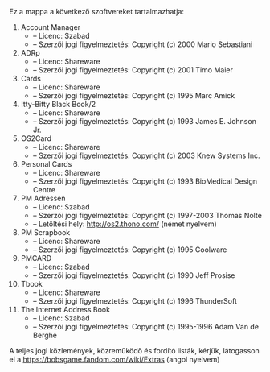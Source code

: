﻿Ez a mappa a következő szoftvereket tartalmazhatja:

1. Account Manager
   - – Licenc: Szabad
   - – Szerzői jogi figyelmeztetés: Copyright (c) 2000 Mario Sebastiani
2. ADRp
   - – Licenc: Shareware
   - – Szerzői jogi figyelmeztetés: Copyright (c) 2001 Timo Maier
3. Cards
   - – Licenc: Shareware
   - – Szerzői jogi figyelmeztetés: Copyright (c) 1995 Marc Amick
4. Itty-Bitty Black Book/2
   - – Licenc: Shareware
   - – Szerzői jogi figyelmeztetés: Copyright (c) 1993 James E. Johnson Jr.
5. OS2Card
   - – Licenc: Shareware
   - – Szerzői jogi figyelmeztetés: Copyright (c) 2003 Knew Systems Inc.
6. Personal Cards
   - – Licenc: Shareware
   - – Szerzői jogi figyelmeztetés: Copyright (c) 1993 BioMedical Design Centre
7. PM Adressen
   - – Licenc: Szabad
   - – Szerzői jogi figyelmeztetés: Copyright (c) 1997-2003 Thomas Nolte
   - – Letöltési hely: http://os2.thono.com/ (német nyelvem)
8. PM Scrapbook
   - – Licenc: Shareware
   - – Szerzői jogi figyelmeztetés: Copyright (c) 1995 Coolware
9. PMCARD
   - – Licenc: Szabad
   - – Szerzői jogi figyelmeztetés: Copyright (c) 1990 Jeff Prosise
10. Tbook
    - – Licenc: Shareware
    - – Szerzői jogi figyelmeztetés: Copyright (c) 1996 ThunderSoft
11. The Internet Address Book
    - – Licenc: Szabad
    - – Szerzői jogi figyelmeztetés: Copyright (c) 1995-1996 Adam Van de Berghe

A teljes jogi közlemények, közreműködő és fordító listák, kérjük, látogasson el a https://bobsgame.fandom.com/wiki/Extras (angol nyelvem)
